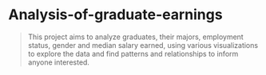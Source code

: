 # Analysis-of-graduate-earnings
> This project aims to analyze graduates, their majors, employment status, gender and median salary earned, using various visualizations to explore the 
data and find patterns and relationships to inform  anyone interested.
